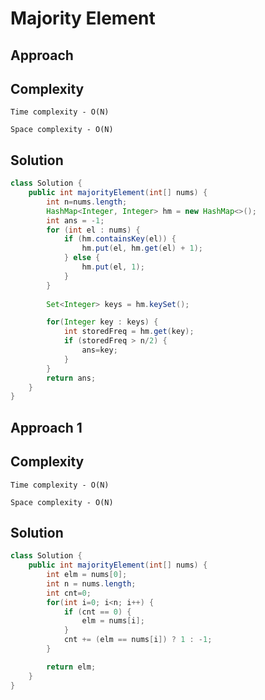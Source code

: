 # Majority Element

## Approach

## Complexity

`Time complexity - O(N)`

`Space complexity - O(N)`

## Solution

```java
class Solution {
    public int majorityElement(int[] nums) {
        int n=nums.length;
        HashMap<Integer, Integer> hm = new HashMap<>();
        int ans = -1;
        for (int el : nums) {
            if (hm.containsKey(el)) {
                hm.put(el, hm.get(el) + 1);
            } else {
                hm.put(el, 1);
            }
        }
    
        Set<Integer> keys = hm.keySet();

        for(Integer key : keys) {
            int storedFreq = hm.get(key);
            if (storedFreq > n/2) {
                ans=key;
            }
        }
        return ans;
    }
}


```
## Approach 1

## Complexity

`Time complexity - O(N)`

`Space complexity - O(N)`

## Solution

```java
class Solution {
    public int majorityElement(int[] nums) {
        int elm = nums[0];
        int n = nums.length;
        int cnt=0;
        for(int i=0; i<n; i++) {
            if (cnt == 0) {
                elm = nums[i];
            }
            cnt += (elm == nums[i]) ? 1 : -1;
        }

        return elm;
    }
}
```